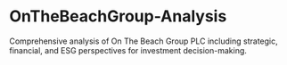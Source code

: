 # OnTheBeachGroup-Analysis
Comprehensive analysis of On The Beach Group PLC including strategic, financial, and ESG perspectives for investment decision-making.
